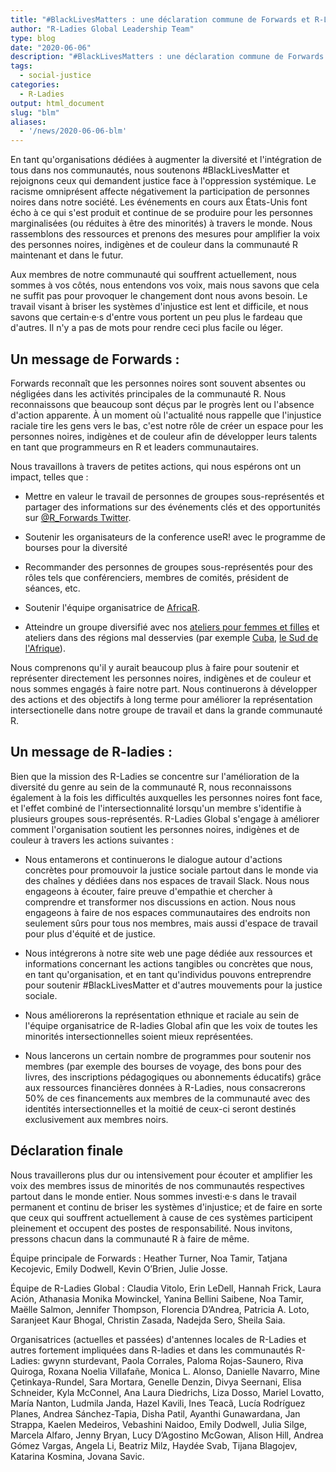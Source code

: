```yaml
---
title: "#BlackLivesMatters : une déclaration commune de Forwards et R-Ladies"
author: "R-Ladies Global Leadership Team"
type: blog
date: "2020-06-06"
description: "#BlackLivesMatters : une déclaration commune de Forwards et R-Ladies"
tags:
  - social-justice
categories:
  - R-Ladies
output: html_document
slug: "blm"
aliases:
  - '/news/2020-06-06-blm'
---
```


En tant qu'organisations dédiées à augmenter la diversité et
l'intégration de tous dans nos communautés, nous soutenons #BlackLivesMatter et rejoignons ceux qui demandent justice face à
l'oppression systémique. Le racisme omniprésent affecte négativement la participation
de personnes noires dans notre société. Les événements en cours aux États-Unis font écho à ce qui s'est produit et continue de se produire pour les personnes marginalisées (ou réduites à être des minorités) à travers le monde.
Nous rassemblons des ressources et prenons des mesures pour amplifier la
voix des personnes noires, indigènes et de couleur dans la communauté R
maintenant et dans le futur.

Aux membres de notre communauté qui souffrent actuellement, nous
sommes à vos côtés, nous entendons vos voix, mais nous savons que cela
ne suffit pas pour provoquer le changement dont nous avons
besoin. Le travail visant à briser les systèmes d'injustice est lent et difficile, et nous savons que certain·e·s d'entre vous portent un peu plus le fardeau que d'autres. Il n'y a pas de mots pour rendre ceci plus facile ou léger.

## Un message de Forwards :

Forwards reconnaît que les personnes noires sont souvent absentes ou
négligées dans les activités principales de la communauté R. Nous
reconnaissons que beaucoup sont déçus par le progrès lent ou l'absence
d'action apparente. À un moment où l'actualité nous rappelle que l'injustice raciale tire les gens vers le bas, c'est notre rôle de
créer un espace pour les personnes noires, indigènes et de couleur
afin de développer leurs talents en tant que programmeurs en R et leaders communautaires.

Nous travaillons à travers de petites actions, qui nous espérons ont un impact, telles que :

- Mettre en valeur le travail de personnes de groupes sous-représentés
  et partager des informations sur des événements clés et des opportunités
  sur [\@R_Forwards Twitter](https://twitter.com/r_forwards).

- Soutenir les organisateurs de la conference useR! avec le programme de bourses pour la diversité

- Recommander des personnes de groupes sous-représentés pour des rôles
  tels que conférenciers, membres de comités, président de séances,
  etc.

- Soutenir l'équipe organisatrice de [AfricaR](https://africa-r.org/).

- Atteindre un groupe diversifié avec nos [ateliers pour femmes et
  filles](https://forwards.github.io/blog/2019/09/22/workshops-for-women-and-girls/)
  et ateliers dans des régions mal desservies (par exemple
  [Cuba](https://forwards.github.io/blog/2018/07/07/havanar/), [le Sud de l'Afrique](https://forwards.github.io/blog/2020/05/25/southern-africa-project-2020/)).

Nous comprenons qu'il y aurait beaucoup plus à faire pour soutenir et
représenter directement les personnes noires, indigènes et de couleur
et nous sommes engagés à faire notre part. Nous continuerons à
développer des actions et des objectifs à long terme pour améliorer la
représentation intersectionelle dans notre groupe de travail et dans la grande communauté R.

## Un message de R-ladies :

Bien que la mission des R-Ladies se concentre sur l'amélioration de la diversité du genre au sein de la communauté R, nous reconnaissons également à la fois les difficultés auxquelles les personnes noires font face, et l'effet combiné de l'intersectionnalité lorsqu'un membre s'identifie à plusieurs groupes sous-représentés. R-Ladies Global s'engage à améliorer comment l'organisation soutient les
personnes noires, indigènes et de couleur à travers les actions suivantes :

- Nous entamerons et continuerons le dialogue autour d'actions
  concrètes pour promouvoir la justice sociale partout dans le monde via des chaînes y dédiées dans nos espaces de travail Slack.
  Nous nous engageons à écouter,
  faire preuve d'empathie et chercher à comprendre et transformer nos
  discussions en action. Nous nous engageons à faire de nos espaces communautaires
  des endroits non seulement sûrs pour tous nos membres, mais aussi
  d'espace de travail pour plus d'équité et de justice.

- Nous intégrerons à notre site web une page dédiée aux ressources et informations concernant les actions tangibles ou concrètes que nous, en tant qu'organisation, et en tant qu'individus pouvons entreprendre pour soutenir #BlackLivesMatter et d'autres mouvements pour la justice sociale.

- Nous améliorerons la représentation ethnique et raciale au sein de l'équipe organisatrice de R-ladies Global afin que les voix de toutes les minorités intersectionnelles soient mieux représentées.

- Nous lancerons un certain nombre de programmes pour soutenir nos membres (par exemple des bourses de voyage, des bons pour des livres, des inscriptions pédagogiques ou abonnements éducatifs) grâce aux ressources financières données à R-Ladies, nous consacrerons 50% de ces financements aux membres de la communauté avec des identités intersectionnelles et la moitié de ceux-ci seront destinés exclusivement aux membres noirs.

## Déclaration finale

Nous travaillerons plus dur ou intensivement pour écouter et amplifier les voix des membres issus de minorités de nos communautés respectives partout dans le monde entier.
Nous sommes investi·e·s dans le travail permanent et continu de briser les systèmes d'injustice; et de faire en sorte que ceux qui souffrent actuellement à cause de ces systèmes participent pleinement et occupent des postes de
responsabilité. Nous invitons, pressons chacun dans la communauté R à faire de même.

Équipe principale de Forwards : Heather Turner, Noa Tamir, Tatjana
Kecojevic, Emily Dodwell, Kevin O’Brien, Julie Josse.

Équipe de R-Ladies Global : Claudia Vitolo, Erin LeDell, Hannah Frick, Laura Ación, Athanasia Monika Mowinckel, Yanina Bellini Saibene, Noa Tamir, Maëlle Salmon, Jennifer Thompson, Florencia D’Andrea, Patricia A. Loto, Saranjeet Kaur Bhogal, Christin Zasada, Nadejda Sero, Sheila Saia.

Organisatrices (actuelles et passées) d'antennes locales de R-Ladies et
autres fortement impliquées dans R-ladies et dans les communautés
R-Ladies: gwynn sturdevant, Paola Corrales, Paloma Rojas-Saunero, Riva Quiroga, Roxana Noelia Villafañe, Monica L. Alonso, Danielle Navarro, Mine Çetinkaya-Rundel, Sara Mortara, Genelle Denzin, Divya Seernani, Elisa Schneider, Kyla McConnel, Ana Laura Diedrichs, Liza Dosso, Mariel Lovatto, María Nanton, Ludmila Janda, Hazel Kavili, Ines Teacã, Lucía Rodríguez Planes, Andrea Sánchez-Tapia, Disha Patil, Ayanthi Gunawardana, Jan Strappa, Kaelen Medeiros, Vebashini Naidoo, Emily Dodwell, Julia Silge, Marcela Alfaro, Jenny Bryan, Lucy D’Agostino McGowan, Alison Hill, Andrea Gómez Vargas, Angela Li, Beatriz Milz, Haydée Svab, Tijana Blagojev, Katarina Kosmina, Jovana Savic.
